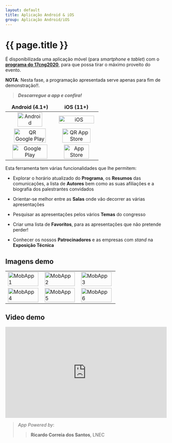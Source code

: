 ```yaml
---
layout: default
title: Aplicação Android & iOS
group: Aplicação Android/iOS
---
```


# {{ page.title }}

É disponibilizada uma aplicação móvel (para *smartphone* e *tablet*) com o [**programa do 17cng2020**]({{site.baseurl}}/program.html), 
para que possa tirar o máximo proveito do evento.

 **NOTA**: Nesta fase, a programação apresentada serve apenas para fim de demonstração!!.

 > <i>**Descarregue a app e confira!**</i><br>


<table class="table table-hover">

  <thead>
    <tr>
      <td align="center">  <strong> Android (4.1+) </strong></td>
      <td align="center"> <strong> iOS (11+) </strong></td>    
    </tr>
  </thead>
  <tbody>
    <tr >
      <td align="center"><img src="{{site.baseurl}}/images/mobApp/android.png" style="width:75%; max-width: 200px; height: auto" title="Android" alt="Android"> </td>
      <td align="center"><img src="{{site.baseurl}}/images/mobApp/apple_iOS.png" style="width:95%; max-width: 270px; height: auto" title="iOS"  alt="iOS"> </td>
    </tr>
    <tr>
      <td align="center">  <a href="https://play.google.com/store/apps/details?id=org.ricardos.cng2020"><img src="{{site.baseurl}}/images/mobApp/qr-code_google.png" style="width:85%; max-width: 230px; height: auto" title="QR Google Play" alt="QR Google Play"> </a></td>
      <td align="center">  <a href="https://apps.apple.com/gb/app/17cng2020/id1495678915"><img  src="{{site.baseurl}}/images/mobApp/qr-code_apple.png" style="width:85%; max-width: 230px; height: auto" title="QR App Store" alt="QR App Store"> </a></td>
    </tr>
    <tr>
      <td align="center">  <a href="https://play.google.com/store/apps/details?id=org.ricardos.cng2020"><img src="{{site.baseurl}}/images/mobApp/googleplay.png" style="width:89%; max-width: 250px; height: auto" title="Google Play" alt="Google Play"> </a></td>
      <td align="center">  <a href="https://apps.apple.com/gb/app/17cng2020/id1495678915"><img  src="{{site.baseurl}}/images/mobApp/appstore.png" style="width:80%; max-width: 230px; height: auto" title="App Store" alt="App Store"> </a></td>
    </tr>

  </tbody>
</table>


Esta ferramenta tem várias funcionalidades que lhe permitem: 
  
 - Explorar o horário atualizado do **Programa**, os **Resumos** das comunicações, a lista de **Autores** bem como as suas afiliações e a biografia dos palestrantes convidados

 - Orientar-se melhor entre as **Salas** onde vão decorrer as várias apresentações
 
 - Pesquisar as apresentações pelos vários **Temas** do congresso

 - Criar uma lista de **Favoritos**, para as apresentações que não pretende perder!

 - Conhecer os nossos **Patrocinadores** e as empresas com *stand* na **Exposição Técnica**


## Imagens demo


<table class="table table-hover">
  <tbody>
  <tr>
    <td>  <img src="{{site.baseurl}}/images/mobApp/iphone11_1.jpg" style="width:98%; max-width: 300px; height: auto" title="MobApp 1" alt="MobApp 1"></td>
    <td>  <img  src="{{site.baseurl}}/images/mobApp/iphone11_2.jpg" style="width:98%; max-width: 300px; height: auto" title="MobApp 2" alt="MobApp 2"></td>
    <td>  <img  src="{{site.baseurl}}/images/mobApp/iphone11_3.jpg" style="width:98%; max-width: 300px; height: auto" title="MobApp 3" alt="MobApp 3"></td>
  </tr>
  <tr>
    <td>  <img src="{{site.baseurl}}/images/mobApp/iphone11_4.jpg" style="width:98%; max-width: 300px; height: auto" title="MobApp 4" alt="MobApp 4"></td>
    <td>  <img  src="{{site.baseurl}}/images/mobApp/iphone11_5.jpg" style="width:98%; max-width: 300px; height: auto" title="MobApp 5" alt="MobApp 5"></td>
    <td>  <img  src="{{site.baseurl}}/images/mobApp/iphone11_6.jpg" style="width:98%; max-width: 300px; height: auto" title="MobApp 6" alt="MobApp 6"></td>
  </tr>
    </tbody>
</table>

## Video demo

<div style="position:relative;padding-top:56.25%;">
  <iframe src="https://www.youtube.com/embed/VuYSOchcMcI" frameborder="0" allowfullscreen
    style="position:absolute;top:0;left:0;width:100%;height:100%;"></iframe>
</div>

> <i> App Powered by</i>: 
>> <strong>Ricardo Correia dos Santos</strong>, LNEC
